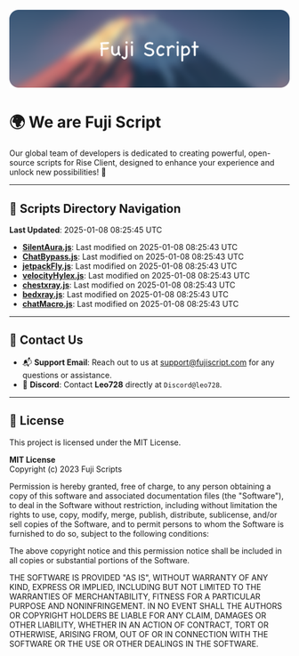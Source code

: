 ![Banner](.github/b.webp)

# 🌍 **We are Fuji Script**

Our global team of developers is dedicated to creating powerful, open-source scripts for Rise Client, designed to enhance your experience and unlock new possibilities! 🌟

---
<!-- SCRIPTS_NAVIGATION_START -->
## 📂 **Scripts Directory Navigation**

**Last Updated**: 2025-01-08 08:25:45 UTC

- **[SilentAura.js](scripts/SilentAura.js)**: Last modified on 2025-01-08 08:25:43 UTC
- **[ChatBypass.js](scripts/ChatBypass.js)**: Last modified on 2025-01-08 08:25:43 UTC
- **[jetpackFly.js](scripts/jetpackFly.js)**: Last modified on 2025-01-08 08:25:43 UTC
- **[velocityHylex.js](scripts/velocityHylex.js)**: Last modified on 2025-01-08 08:25:43 UTC
- **[chestxray.js](scripts/chestxray.js)**: Last modified on 2025-01-08 08:25:43 UTC
- **[bedxray.js](scripts/bedxray.js)**: Last modified on 2025-01-08 08:25:43 UTC
- **[chatMacro.js](scripts/chatMacro.js)**: Last modified on 2025-01-08 08:25:43 UTC

<!-- SCRIPTS_NAVIGATION_END -->

---

## 💬 **Contact Us**  
- 📬 **Support Email**: Reach out to us at [support@fujiscript.com](mailto:support@fujiscript.com) for any questions or assistance.  
- 💬 **Discord**: Contact **Leo728** directly at `Discord@leo728`.

---

## 📜 **License**

This project is licensed under the MIT License.  

**MIT License**  
Copyright (c) 2023 Fuji Scripts  

Permission is hereby granted, free of charge, to any person obtaining a copy of this software and associated documentation files (the "Software"), to deal in the Software without restriction, including without limitation the rights to use, copy, modify, merge, publish, distribute, sublicense, and/or sell copies of the Software, and to permit persons to whom the Software is furnished to do so, subject to the following conditions:  

The above copyright notice and this permission notice shall be included in all copies or substantial portions of the Software.  

THE SOFTWARE IS PROVIDED "AS IS", WITHOUT WARRANTY OF ANY KIND, EXPRESS OR IMPLIED, INCLUDING BUT NOT LIMITED TO THE WARRANTIES OF MERCHANTABILITY, FITNESS FOR A PARTICULAR PURPOSE AND NONINFRINGEMENT. IN NO EVENT SHALL THE AUTHORS OR COPYRIGHT HOLDERS BE LIABLE FOR ANY CLAIM, DAMAGES OR OTHER LIABILITY, WHETHER IN AN ACTION OF CONTRACT, TORT OR OTHERWISE, ARISING FROM, OUT OF OR IN CONNECTION WITH THE SOFTWARE OR THE USE OR OTHER DEALINGS IN THE SOFTWARE.  
